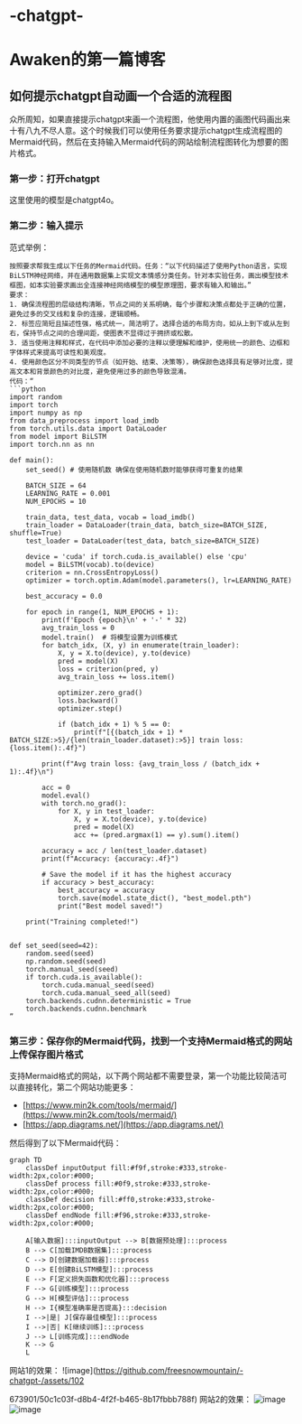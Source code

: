 # -chatgpt-

# Awaken的第一篇博客
## 如何提示chatgpt自动画一个合适的流程图

众所周知，如果直接提示chatgpt来画一个流程图，他使用内置的画图代码画出来十有八九不尽人意。这个时候我们可以使用任务要求提示chatgpt生成流程图的Mermaid代码，然后在支持输入Mermaid代码的网站绘制流程图转化为想要的图片格式。

### 第一步：打开chatgpt
这里使用的模型是chatgpt4o。

### 第二步：输入提示
范式举例：
```
按照要求帮我生成以下任务的Mermaid代码。任务：“以下代码描述了使用Python语言，实现BiLSTM神经网络，并在通用数据集上实现文本情感分类任务。针对本实验任务，画出模型技术框图，如本实验要求画出全连接神经网络模型的模型原理图，要求有输入和输出。” 
要求：
1. 确保流程图的层级结构清晰，节点之间的关系明确，每个步骤和决策点都处于正确的位置，避免过多的交叉线和复杂的连接，逻辑顺畅。
2. 标签应简短且描述性强，格式统一，简洁明了。选择合适的布局方向，如从上到下或从左到右，保持节点之间的合理间距，使图表不显得过于拥挤或松散。
3. 适当使用注释和样式，在代码中添加必要的注释以便理解和维护，使用统一的颜色、边框和字体样式来提高可读性和美观度。
4. 使用颜色区分不同类型的节点（如开始、结束、决策等），确保颜色选择具有足够对比度，提高文本和背景颜色的对比度，避免使用过多的颜色导致混淆。
代码：“
```python
import random
import torch
import numpy as np
from data_preprocess import load_imdb
from torch.utils.data import DataLoader
from model import BiLSTM
import torch.nn as nn

def main():
    set_seed() # 使用随机数 确保在使用随机数时能够获得可重复的结果

    BATCH_SIZE = 64
    LEARNING_RATE = 0.001
    NUM_EPOCHS = 10

    train_data, test_data, vocab = load_imdb()
    train_loader = DataLoader(train_data, batch_size=BATCH_SIZE, shuffle=True)
    test_loader = DataLoader(test_data, batch_size=BATCH_SIZE)

    device = 'cuda' if torch.cuda.is_available() else 'cpu'
    model = BiLSTM(vocab).to(device)
    criterion = nn.CrossEntropyLoss()
    optimizer = torch.optim.Adam(model.parameters(), lr=LEARNING_RATE)

    best_accuracy = 0.0

    for epoch in range(1, NUM_EPOCHS + 1):
        print(f'Epoch {epoch}\n' + '-' * 32)
        avg_train_loss = 0
        model.train()  # 将模型设置为训练模式
        for batch_idx, (X, y) in enumerate(train_loader):
            X, y = X.to(device), y.to(device)
            pred = model(X)
            loss = criterion(pred, y)
            avg_train_loss += loss.item()

            optimizer.zero_grad()
            loss.backward()
            optimizer.step()

            if (batch_idx + 1) % 5 == 0:
                print(f"[{(batch_idx + 1) * BATCH_SIZE:>5}/{len(train_loader.dataset):>5}] train loss: {loss.item():.4f}")

        print(f"Avg train loss: {avg_train_loss / (batch_idx + 1):.4f}\n")

        acc = 0
        model.eval()
        with torch.no_grad():
            for X, y in test_loader:
                X, y = X.to(device), y.to(device)
                pred = model(X)
                acc += (pred.argmax(1) == y).sum().item()

        accuracy = acc / len(test_loader.dataset)
        print(f"Accuracy: {accuracy:.4f}")

        # Save the model if it has the highest accuracy
        if accuracy > best_accuracy:
            best_accuracy = accuracy
            torch.save(model.state_dict(), "best_model.pth")
            print("Best model saved!")

    print("Training completed!")


def set_seed(seed=42):
    random.seed(seed)
    np.random.seed(seed)
    torch.manual_seed(seed)
    if torch.cuda.is_available():
        torch.cuda.manual_seed(seed)
        torch.cuda.manual_seed_all(seed)
    torch.backends.cudnn.deterministic = True
    torch.backends.cudnn.benchmark
”
```

### 第三步：保存你的Mermaid代码，找到一个支持Mermaid格式的网站上传保存图片格式
支持Mermaid格式的网站，以下两个网站都不需要登录，第一个功能比较简洁可以直接转化，第二个网站功能更多：
- [https://www.min2k.com/tools/mermaid/](https://www.min2k.com/tools/mermaid/)
- [https://app.diagrams.net/](https://app.diagrams.net/)

然后得到了以下Mermaid代码：
```mermaid
graph TD
    classDef inputOutput fill:#f9f,stroke:#333,stroke-width:2px,color:#000;
    classDef process fill:#0f9,stroke:#333,stroke-width:2px,color:#000;
    classDef decision fill:#ff0,stroke:#333,stroke-width:2px,color:#000;
    classDef endNode fill:#f96,stroke:#333,stroke-width:2px,color:#000;
    
    A[输入数据]:::inputOutput --> B[数据预处理]:::process
    B --> C[加载IMDB数据集]:::process
    C --> D[创建数据加载器]:::process
    D --> E[创建BiLSTM模型]:::process
    E --> F[定义损失函数和优化器]:::process
    F --> G[训练模型]:::process
    G --> H[模型评估]:::process
    H --> I{模型准确率是否提高}:::decision
    I -->|是| J[保存最佳模型]:::process
    I -->|否| K[继续训练]:::process
    J --> L[训练完成]:::endNode
    K --> G
    L
```
网站1的效果：
![image](https://github.com/freesnowmountain/-chatgpt-/assets/102

673901/50c1c03f-d8b4-4f2f-b465-8b17fbbb788f)
网站2的效果：
![image](https://github.com/freesnowmountain/-chatgpt-/assets/102673901/680d3de3-a553-4c6b-ba93-bdb860ea3bdf)
![image](https://github.com/freesnowmountain/-chatgpt-/assets/102673901/a2ac3ac8-9eab-4490-87de-7ee19c3df9b0)
```


